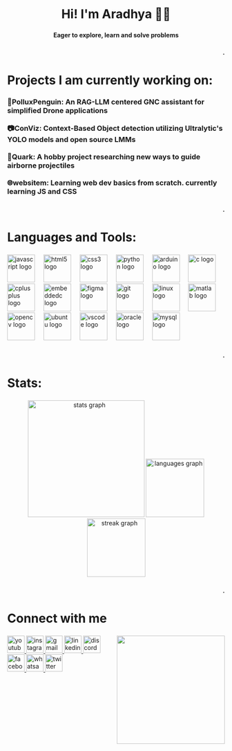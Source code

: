 <h1 align="center">Hi! I'm Aradhya 👨‍💻</h1>

###

<h4 align="center">Eager to explore, learn and solve problems</h4>

###

<h4 align="right">.</h4>

###

<h1 align="left">Projects I am currently working on:</h1>

###

<h3 align="left">🐧PolluxPenguin: An RAG-LLM centered GNC assistant for simplified Drone applications<br><br>📷ConViz:  Context-Based Object detection utilizing Ultralytic's YOLO models and open source LMMs<br><br>🚀Quark: A hobby project researching new ways to guide airborne projectiles<br><br>🌐websitem: Learning web dev basics from scratch. currently learning JS and CSS</h3>

###

<h4 align="right">.</h4>

###

<h1 align="left">Languages and Tools:</h1>

###

<div align="left">
  <img src="https://cdn.jsdelivr.net/gh/devicons/devicon/icons/javascript/javascript-original.svg" height="64" alt="javascript logo"  />
  <img width="12" />
  <img src="https://cdn.jsdelivr.net/gh/devicons/devicon/icons/html5/html5-original.svg" height="64" alt="html5 logo"  />
  <img width="12" />
  <img src="https://cdn.jsdelivr.net/gh/devicons/devicon/icons/css3/css3-original.svg" height="64" alt="css3 logo"  />
  <img width="12" />
  <img src="https://cdn.jsdelivr.net/gh/devicons/devicon/icons/python/python-original.svg" height="64" alt="python logo"  />
  <img width="12" />
  <img src="https://cdn.jsdelivr.net/gh/devicons/devicon/icons/arduino/arduino-original.svg" height="64" alt="arduino logo"  />
  <img width="12" />
  <img src="https://cdn.jsdelivr.net/gh/devicons/devicon/icons/c/c-original.svg" height="64" alt="c logo"  />
  <img width="12" />
  <img src="https://cdn.jsdelivr.net/gh/devicons/devicon/icons/cplusplus/cplusplus-original.svg" height="64" alt="cplusplus logo"  />
  <img width="12" />
  <img src="https://cdn.jsdelivr.net/gh/devicons/devicon/icons/embeddedc/embeddedc-original.svg" height="64" alt="embeddedc logo"  />
  <img width="12" />
  <img src="https://cdn.jsdelivr.net/gh/devicons/devicon/icons/figma/figma-original.svg" height="64" alt="figma logo"  />
  <img width="12" />
  <img src="https://cdn.jsdelivr.net/gh/devicons/devicon/icons/git/git-original.svg" height="64" alt="git logo"  />
  <img width="12" />
  <img src="https://cdn.jsdelivr.net/gh/devicons/devicon/icons/linux/linux-original.svg" height="64" alt="linux logo"  />
  <img width="12" />
  <img src="https://cdn.jsdelivr.net/gh/devicons/devicon/icons/matlab/matlab-original.svg" height="64" alt="matlab logo"  />
  <img width="12" />
  <img src="https://cdn.jsdelivr.net/gh/devicons/devicon/icons/opencv/opencv-original.svg" height="64" alt="opencv logo"  />
  <img width="12" />
  <img src="https://cdn.jsdelivr.net/gh/devicons/devicon/icons/ubuntu/ubuntu-plain.svg" height="64" alt="ubuntu logo"  />
  <img width="12" />
  <img src="https://cdn.jsdelivr.net/gh/devicons/devicon/icons/vscode/vscode-original.svg" height="64" alt="vscode logo"  />
  <img width="12" />
  <img src="https://cdn.jsdelivr.net/gh/devicons/devicon/icons/oracle/oracle-original.svg" height="64" alt="oracle logo"  />
  <img width="12" />
  <img src="https://cdn.jsdelivr.net/gh/devicons/devicon/icons/mysql/mysql-original.svg" height="64" alt="mysql logo"  />
</div>

###

<h4 align="right">.</h4>

###

<h1 align="left">Stats:</h1>

###

<div align="center">
  <img src="https://github-readme-stats.vercel.app/api?username=AradhyaSpace11&hide_title=false&hide_rank=false&show_icons=true&include_all_commits=true&count_private=true&disable_animations=false&theme=github_dark&locale=en&hide_border=false&order=1" height="270" alt="stats graph"  />
  <img src="https://github-readme-stats.vercel.app/api/top-langs?username=AradhyaSpace11&locale=en&hide_title=false&layout=compact&card_width=320&langs_count=5&theme=dark&hide_border=true&order=2" height="135" alt="languages graph"  />
  <img src="https://streak-stats.demolab.com?user=AradhyaSpace11&locale=en&mode=daily&theme=dark&hide_border=true&border_radius=5&order=3" height="135" alt="streak graph"  />
</div>

###

<h4 align="right">.</h4>

###

<h1 align="left">Connect with me</h1>

###

<img align="right" height="250" src="https://media.licdn.com/dms/image/v2/D5603AQHC4pZZsEc33Q/profile-displayphoto-shrink_400_400/profile-displayphoto-shrink_400_400/0/1699427025956?e=1730332800&v=beta&t=ahK4KYr-pb2jCRkmrvAAzvESAhleYp3Gy658ss6-Zl4"  />

###

<div align="left">
  <a href="https://www.youtube.com/@aradhyagaonkar9542" target="_blank">
    <img src="https://img.shields.io/static/v1?message=Youtube&logo=youtube&label=&color=FF0000&logoColor=white&labelColor=&style=for-the-badge" height="40" alt="youtube logo"  />
  </a>
  <a href="https://www.instagram.com/the_always_traveller/" target="_blank">
    <img src="https://img.shields.io/static/v1?message=Instagram&logo=instagram&label=&color=E4405F&logoColor=white&labelColor=&style=for-the-badge" height="40" alt="instagram logo"  />
  </a>
  <a href="iloveastronomy11@gmail.com" target="_blank">
    <img src="https://img.shields.io/static/v1?message=Gmail&logo=gmail&label=&color=D14836&logoColor=white&labelColor=&style=for-the-badge" height="40" alt="gmail logo"  />
  </a>
  <a href="https://www.linkedin.com/in/aradhya-gaonkar-3b736526a/" target="_blank">
    <img src="https://img.shields.io/static/v1?message=LinkedIn&logo=linkedin&label=&color=0077B5&logoColor=white&labelColor=&style=for-the-badge" height="40" alt="linkedin logo"  />
  </a>
  <a href="Aradhya2711" target="_blank">
    <img src="https://img.shields.io/static/v1?message=Discord&logo=discord&label=&color=7289DA&logoColor=white&labelColor=&style=for-the-badge" height="40" alt="discord logo"  />
  </a>
  <a href="https://www.facebook.com/aradhya.gaonkar.501/" target="_blank">
    <img src="https://img.shields.io/static/v1?message=Facebook&logo=facebook&label=&color=1877F2&logoColor=white&labelColor=&style=for-the-badge" height="40" alt="facebook logo"  />
  </a>
  <a href="Phone No: +91 9423060856" target="_blank">
    <img src="https://img.shields.io/static/v1?message=Whatsapp&logo=whatsapp&label=&color=25D366&logoColor=white&labelColor=&style=for-the-badge" height="40" alt="whatsapp logo"  />
  </a>
  <a href="https://x.com/AradhyaGoaonkar" target="_blank">
    <img src="https://img.shields.io/static/v1?message=Twitter&logo=twitter&label=&color=1DA1F2&logoColor=white&labelColor=&style=for-the-badge" height="40" alt="twitter logo"  />
  </a>
</div>

###
